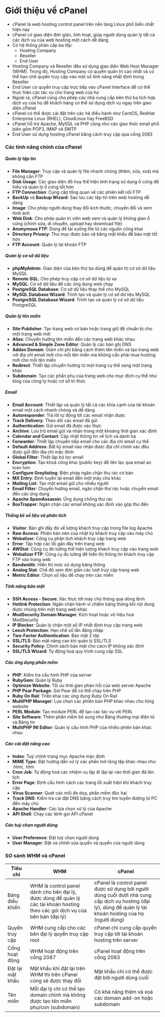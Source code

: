 # Giới thiệu về cPanel
- cPanel là web hosting control panel trên nền tảng Linux phổ biến nhất hiện nay
- cPanel có giao diện đơn giản, linh hoạt, giúp người dùng quản lý tất cả các dịch vụ của web hosting một cách dễ dàng
- Có hệ thống phân cấp ba lớp:
    - Hosting Company
    - Reseller
    - End User
- Hosting Company và Reseller đều sử dụng giao diện Web Host Manager (WHM). Trong đó, Hosting Company có quyền quản trị cao nhất và có thể hạn chế quyền truy cập vào một số tính năng nhất định trong Reseller
- End User có quyền truy cập trực tiếp vào cPanel Interface để có thể thực hiện các tác vụ cho trang web của họ
- Ngoài ra, cPanel cũng cho phép các nhà cung cấp bên thứ ba tích hợp dịch vụ của họ để khách hàng có thể sử dụng dịch vụ ngay trên giao diện cPanel
- cPanel có thể được cài đặt trên các hệ điều hành như CentOS, RedHat Enterprise Linux (RHEL), CloudLinux hay FreeBSD
- cPanel hỗ trợ Apache, MySQL và PHP cũng như các giao thức email phổ biến gồm POP3, IMAP và SMTP
- End User sử dụng hosting cPanel bằng cách truy cập qua cổng 2083

### Các tính năng chính của cPanel
##### Quản lý tập tin
- **File Manager**: Truy cập và quản lý file nhanh chóng (thêm, sửa, xoá) mà không cần FTP
- **Disk Usage**: Các giao diện đồ hoạ thể hiện tình trạng sử dụng ổ cứng để hiểu và quản lý ổ cứng tốt hơn
- **FTP Connection**: Cung cấp tổng quan về các phiên kết nối FTP
- **BackUp** và **Backup Wizard**: Sao lưu các tệp tin trên web hosting dễ dàng
- **Image**: Cho phép người dùng thay đổi kích thước, chuyển đổi và xem hình ảnh
- **Web Disk**: Cho phép quản trị viên web xem và quản lý không gian ổ cứng (chỉnh sửa, di chuyển, upload hay download file)
- **Anonymous FTP**: Dùng để tải xuống file từ các nguồn công khai
- **Directory Privacy**: Thư mục được bảo vệ bằng mật khẩu để bảo mật tốt hơn
- **FTP Account**: Quản lý tài khoản FTP

##### Quản lý cơ sở dữ liệu
- **phpMyAdmin**: Giao diện của bên thứ ba dùng để quản trị cơ sở dữ liệu MySQL
- **Remote SQL**: Cho phép truy cập cơ sở dữ liệu từ xa
- **MySQL**: Cơ sở dữ liệu để các ứng dụng web chạy
- **PostgreSQL Database**: Cơ sở dữ liệu thay thế cho MySQL
- **MySQL Database Wizard**: Trình tạo và quản lý cơ sở dữ liệu MySQL
- **PostgreSQL Database Wizard**: Trình tạo và quản lý cơ sở dữ liệu PostgreSQL

##### Quản lý tên miền
- **Site Publisher**: Tạo trang web cơ bản hoặc trang giữ để chuẩn bị cho một trang web mới
- **Alias**: Chuyển hướng tên miền đến các trang web khác nhau
- **Advanced & Simple Zone Editor**: Quản lý các bản ghi DNS
- **Addon Domain**: Giảm chi phí bằng cách thêm tên miền và tạo trang web với địa chỉ email mới cho mỗi tên miền mà không cần phải mua hosting mới cho mỗi tên miền
- **Redirect**: Thiết lập chuyển hướng từ một trang cụ thể sang một trang khác
- **Subdomain**: Tạo các phần phụ của trang web cho mục đích cụ thể như blog của công ty hoặc cơ sở tri thức

##### Email
- **Email Account**: Thiết lập và quản lý tất cả các khía cạnh của tài khoản email một cách nhanh chóng và dễ dàng
- **Autoresponder**: Trả lời tự động tới các email nhận được
- **Track Delivery**: Theo dõi các email đã gửi
- **Authentication**: Gửi email đã được xác thực
- **Archive**: Lưu trữ email gửi và nhận trong một khoảng thời gian xác định
- **Calendar and Contact**: Cập nhật thông tin về lịch và danh bạ
- **Forwarder**: Thiểt lập chuyển tiếp email cho các địa chỉ email cụ thể
- **Default Address**: Bất kỳ email nào nhận được địa chỉ chính xác đều được gửi đến địa chỉ mặc định
- **Global Filter**: Thiết lập bộ lọc email
- **Encryption**: Tạo khoá công khai (public key) để liên lạc qua email an toàn hơn
- **Configure Greylisting**: Biện pháp ngăn chặn thư rác cơ bản
- **MX Entry**: Định tuyến lại email đến một máy chủ khác
- **Mailing List**: Tạo một email gửi cho nhiều người
- **Email Filter**: Chuyển hướng email, ngăn chặn thư rác hoặc chuyển email đến các ứng dụng
- **Apache SpamAssassin**: Ứng dụng chống thư rác
- **BoxTrapper**: Ngăn chặn các email không xác định vào gộp thư đến

##### Thống kê số liệu và phân tích
- **Visitor**: Bản ghi đầy đủ về lượng khách truy cập trong file log Apache
- **Raw Access**: Phiên bản nén của nhật ký khách truy cập vào máy chủ
- **Webalizer**: Công cụ phân tích khách truy cập trang web
- **Error**: Tập hợp các lỗi gần đây trên trang web
- **AWStat**: Công cụ đo lường thể hiện lượng khách truy cập vào trang web
- **Webalizer FTP**: Công cụ đo lường để hiển thị thông tin khách truy cập FTP vào trang web
- **Bandwidth**: Hiển thị mức sử dụng băng thông
- **Analog Stat**: Chế độ xem đơn giản các lượt truy cập trang web
- **Metric Editor**: Chọn số liệu để chạy trên các miền

##### Tính năng bảo mật
- **SSH Access - Secure**: Xác thực tới máy chủ thông qua dòng lệnh
- **Hotlink Protection**: Ngăn chặn hành vi chiếm băng thông khi nội dung được nhúng trên một trang web khác
- **ModSecurity Domain Manager**: Kích hoạt hoặc vô hiệu hoá ModSecurity
- **IP Blocker**: Quản lý chặn một số IP nhất định truy cập trang web
- **Leech Protection**: Hạn chế số lần đăng nhập
- **Two-Factor Authentication**: Bảo mật 2 lớp
- **SSL/TLS**: Bảo mật nâng cao khi quản lý SSL/TLS
- **Security Policy**: Chính sách bảo mật cho cácn IP không xác định
- **SSL/TLS Wizard**: Tự động hoá quy trình cung cấp SSL

##### Các ứng dụng phần mềm
- **PHP**: Kiểm tra cấu hình PHP của server
- **RubyGem**: Quản lý Ruby
- **Optimize Website**: Tối ưu thời gian phản hồi của web server Apache
- **PHP Pear Package**: Gói Pear để có thể chạy trên PHP
- **Ruby On Rail**: Triển khai các ứng dụng Ruby On Rail
- **MultiPHP Manager**: Lựa chọn các phiên bản PHP khác nhau cho từng website
- **PERL Module**: Tạo module PERL để tạo các tác vụ với PERL
- **Site Software**: Thêm phần mềm bổ sung như Bảng thương mại điện tử và Bảng tin
- **MultiPHP INI Editor**: Quản lý cấu hình PHP của nhiều phiên bản khác nhau

##### Các cài đặt nâng cao
- **Index**: Tuỳ chỉnh trang mục Apache mặc định
- **MIME Type**: Đặt hướng dẫn xử lý các phần mở rộng tệp khác nhau như .html, .htm
- **Cron Job**: Tự động hoá các nhiệm vụ lặp đi lặp lại vào thời gian đã lên lịch
- **Error Page**: Định cấu hình cách các trang lỗi xuất hiện khi khách truy cập
- **Virus Scanner**: Quét các mối đe doạ, phần mềm độc hại
- **Track DNS**: Kiểm tra cài đặt DNS bằng cách truy tìm tuyến đường từ PC đến máy chủ
- **Apache Handler**: Các lựa chọn xử lý của Apache
- **API Shell**: Chạy các lệnh gọi API cPanel

##### Các tuỳ chọn người dùng
- **User Preference**: Đặt tuỳ chọn người dùng
- **User Manager**: Đặt và chỉnh sửa quyền và quyền của người dùng

### SO sánh WHM và cPanel
| Tiêu chí | WHM | cPanel |
| - | - | - |
| Bảng điều khiển | WHM là control panel dành cho bên đại lý, được dùng để quản lý các tài khoản hosting theo các gói dịch vụ của bên bán (đại lý) | cPanel là control panel được sử dụng bởi người dùng cuối dưới nhà cung cấp dịch vụ hosting (đại lý), dùng để quản lý tài khoản hosting của họ (người dùng) |
| Quyền truy cập | WHM cung cấp cho các bên đại lý quyền truy cập root | cPanel chỉ cung cấp quyền truy cập tới tài khoản hosting trên server |
| Cổng hoạt động | WHM hoạt động trên cổng 2087 | cPanel hoạt động trên cổng 2083 |
| Đặt lại mật khẩu | Mật khẩu khi đặt lại trên WHM thì trên cPanel cũng sẽ được thay đổi | Mật khẩu chỉ có thể được đặt bởi người dùng cuối |
| Tên miền | Mỗi đại lý chỉ có thể tạo domain chính mà không được tạo tên miền phụ/con (subdomain) | Có khả năng thêm và xoá các domain add-on hoặc subdomain |